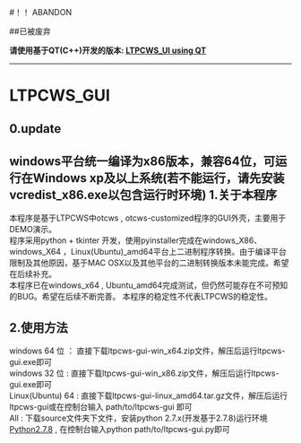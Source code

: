 #！！ ABANDON

##已被废弃

**请使用基于QT(C++)开发的版本: [LTPCWS_UI using QT](https://github.com/memeda/ltpcws_qt)**


<hr>


LTPCWS_GUI
====
0.update
---
windows平台统一编译为x86版本，兼容64位，可运行在Windows xp及以上系统(若不能运行，请先安装vcredist_x86.exe以包含运行时环境)
1.关于本程序
---
本程序是基于LTPCWS中otcws , otcws-customized程序的GUI外壳，主要用于DEMO演示。<br/>
程序采用python + tkinter 开发，使用pyinstaller完成在windows_X86、windows_X64 ，Linux(Ubuntu)_amd64平台上二进制程序转换。由于编译平台限制及其他原因，基于MAC OSX以及其他平台的二进制转换版本未能完成。希望在后续补充。<br/>
本程序已在windows_x64 , Ubuntu_amd64完成测试，但仍然可能存在不可预知的BUG。希望在后续不断完善。
本程序的稳定性不代表LTPCWS的稳定性。<br/>
    
2.使用方法
---
windows 64 位 ： 直接下载ltpcws-gui-win_x64.zip文件，解压后运行ltpcws-gui.exe即可<br/>
windows 32 位 :  直接下载ltpcws-gui-win_x86.zip文件，解压后运行ltpcws-gui.exe即可<br/>
Linux(Ubuntu) 64 : 直接下载ltpcws-gui-linux_amd64.tar.gz文件，解压后运行ltpcws-gui或在控制台输入 path/to/ltpcws-gui 即可<br/>
All : 下载source文件夹下文件，安装python 2.7.x(开发基于2.7.8)运行环境<br/> [Python2.7.8](https://www.python.org/download/releases/2.7.8/) , 在控制台输入python path/to/ltpcws-gui.py即可<br/>
     
